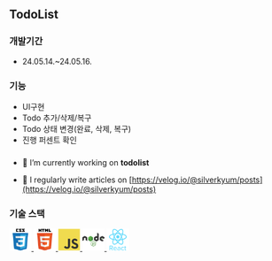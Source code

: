 ## TodoList

### 개발기간
- 24.05.14.~24.05.16.

### 기능
- UI구현
- Todo 추가/삭제/복구
- Todo 상태 변경(완료, 삭제, 복구)
- 진행 퍼센트 확인
  
<h3 align="center"></h3>

- 🔭 I’m currently working on **todolist**

- 📝 I regularly write articles on [https://velog.io/@silverkyum/posts](https://velog.io/@silverkyum/posts)


<p align="center">
</p>

<h3 align="left">기술 스택</h3>
<p align="left"> <a href="https://www.w3schools.com/css/" target="_blank" rel="noreferrer"> <img src="https://raw.githubusercontent.com/devicons/devicon/master/icons/css3/css3-original-wordmark.svg" alt="css3" width="40" height="40"/> </a> <a href="https://www.w3.org/html/" target="_blank" rel="noreferrer"> <img src="https://raw.githubusercontent.com/devicons/devicon/master/icons/html5/html5-original-wordmark.svg" alt="html5" width="40" height="40"/> </a> <a href="https://developer.mozilla.org/en-US/docs/Web/JavaScript" target="_blank" rel="noreferrer"> <img src="https://raw.githubusercontent.com/devicons/devicon/master/icons/javascript/javascript-original.svg" alt="javascript" width="40" height="40"/> </a> <a href="https://nodejs.org" target="_blank" rel="noreferrer"> <img src="https://raw.githubusercontent.com/devicons/devicon/master/icons/nodejs/nodejs-original-wordmark.svg" alt="nodejs" width="40" height="40"/> </a> <a href="https://reactjs.org/" target="_blank" rel="noreferrer"> <img src="https://raw.githubusercontent.com/devicons/devicon/master/icons/react/react-original-wordmark.svg" alt="react" width="40" height="40"/> </a> </p>
